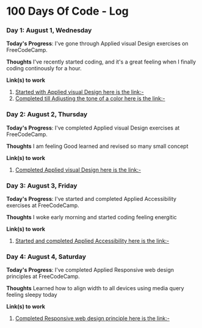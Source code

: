 # 100 Days Of Code - Log

<!--### Day 0: February 30, 2016 (Example 1)
##### (delete me or comment me out)

**Today's Progress**: Fixed CSS, worked on canvas functionality for the app.

**Thoughts:** I really struggled with CSS, but, overall, I feel like I am slowly getting better at it. Canvas is still new for me, but I managed to figure out some basic functionality.

**Link to work:** [Calculator App](http://www.example.com)


### Day 1: June 27, Monday

**Today's Progress**: I've gone through many exercises on FreeCodeCamp.

**Thoughts** I've recently started coding, and it's a great feeling when I finally solve an algorithm challenge after a lot of attempts and hours spent.

**Link(s) to work**
1. [Find the Longest Word in a String](https://www.freecodecamp.com/challenges/find-the-longest-word-in-a-string)
2. [Title Case a Sentence](https://www.freecodecamp.com/challenges/title-case-a-sentence) -->




### Day 1: August 1, Wednesday

**Today's Progress**: I've gone through Applied visual Design exercises on FreeCodeCamp.

**Thoughts** I've recently started coding, and it's a great feeling when I finally coding continously for a hour.

**Link(s) to work**
1. [Started with Applied visual Design here is the link:-](https://learn.freecodecamp.org/responsive-web-design/applied-visual-design/create-visual-balance-using-the-text-align-property)
2. [Completed till Adjusting the tone of a color here is the link:-](https://learn.freecodecamp.org/responsive-web-design/applied-visual-design/adjust-the-tone-of-a-color)



### Day 2: August 2, Thursday

**Today's Progress**: I've completed Applied visual Design exercises at FreeCodeCamp.

**Thoughts** I am feeling Good learned and revised so many small concept

**Link(s) to work**
1. [Completed Applied visual Design here is the link:-](https://learn.freecodecamp.org/responsive-web-design/applied-visual-design/make-motion-more-natural-using-a-bezier-curve)


### Day 3: August 3, Friday

**Today's Progress**: I've started and completed Applied Accessibility exercises at FreeCodeCamp.

**Thoughts** I woke early morning and started coding feeling energitic 

**Link(s) to work**
1. [Started and completed Applied Accessibility here is the link:-](https://learn.freecodecamp.org/responsive-web-design/applied-accessibility)


### Day 4: August 4, Saturday

**Today's Progress**: I've completed Applied Responsive web design principles at FreeCodeCamp.

**Thoughts** Learned how to align width to all devices using media query feeling sleepy today

**Link(s) to work**
1. [Completed Responsive web design principle here is the link:-](https://learn.freecodecamp.org/responsive-web-design/responsive-web-design-principles/make-typography-responsive)


